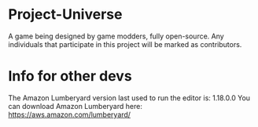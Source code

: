 # Project-Universe
A game being designed by game modders, fully open-source.
Any individuals that participate in this project will be marked as contributors.

# Info for other devs
 
The Amazon Lumberyard version last used to run the editor is: 1.18.0.0
You can download Amazon Lumberyard here: https://aws.amazon.com/lumberyard/
